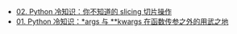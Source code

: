 
- [02. Python 冷知识：你不知道的 slicing 切片操作](https://www.bilibili.com/video/av54659895/)
- [01. Python 冷知识：*args 与 **kwargs 在函数传参之外的用武之地](https://www.bilibili.com/video/av54570052/)
